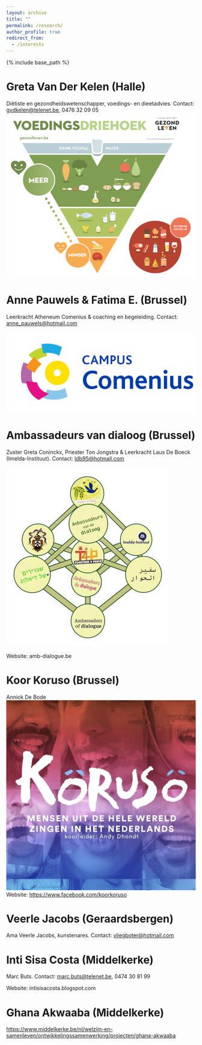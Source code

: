 ```yaml
---
layout: archive
title: ""
permalink: /research/
author_profile: true
redirect_from:
  - /interests
---
```


{% include base_path %}
  
Greta Van Der Kelen (Halle)
======
Diëtiste en gezondheidswetenschapper, voedings- en dieetadvies. Contact: gvdkelen@telenet.be, 0476 32 09 05    
![Voedingsdriehoek](/images/voedingsdriehoek.png "Voedingsdriehoek")

Anne Pauwels & Fatima E. (Brussel)
======
Leerkracht Atheneum Comenius & coaching en begeleiding. Contact: anne_pauwels@hotmail.com

![Logo Campus Comenius](/images/LogoCampusComenius_web.png)

Ambassadeurs van dialoog (Brussel)
======
Zuster Greta Coninckx, Priester Ton Jongstra &  Leerkracht Laus De Boeck (Imelda-Instituut). Contact: ldb95@hotmail.com

![Logo ambassadeurs van dialoog](/images/ambassadeurs%20van%20dialoog%20-%20kopie%20(2).jpg)

Website: amb-dialogue.be

Koor Koruso (Brussel)
=======
Annick De Bode
![Banner Koor Koruso](/images/koruso.jpg)
Website: https://www.facebook.com/koorkoruso

Veerle Jacobs (Geraardsbergen)
======
Ama Veerle Jacobs, kunstenares. Contact: vliegboter@hotmail.com

Inti Sisa Costa (Middelkerke)
======
Marc Buts. Contact: marc.buts@telenet.be, 0474 30 81 99

Website: intisisacosta.blogspot.com

Ghana Akwaaba (Middelkerke)
======
https://www.middelkerke.be/nl/welzijn-en-samenleven/ontwikkelingssamenwerking/projecten/ghana-akwaaba

